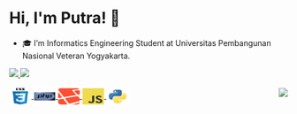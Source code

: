 # Hi, I'm Putra! 👋

- :mortar_board: I’m Informatics Engineering Student at Universitas Pembangunan Nasional Veteran Yogyakarta.

<div>    
   <a href="https://github.com/putrabagas">
  <img height="150em" src="https://github-readme-stats.vercel.app/api?username=putrabagas&show_icons=true&theme=tokyonight&include_all_commits=true&count_private=true"/>
  <img height="150em" src="https://github-readme-stats.vercel.app/api/top-langs/?username=putrabagas&layout=compact&theme=tokyonight&langs_count=16"/>
</div>

<div style="display: inline_block"><br>
   <img align="center" height="30" width="40" src="https://github.com/devicons/devicon/blob/master/icons/css3/css3-original-wordmark.svg">
   <img align="center" height="30" width="40" src="https://github.com/devicons/devicon/blob/master/icons/php/php-original.svg">
   <img align="center" height="30" width="40" src="https://github.com/devicons/devicon/blob/master/icons/laravel/laravel-plain.svg">
   <img align="center" height="30" width="40" src="https://github.com/devicons/devicon/blob/master/icons/javascript/javascript-original.svg">
   <img align="center" height="30" width="40" src="https://github.com/devicons/devicon/blob/master/icons/python/python-original.svg">
   <img src="https://gpvc.arturio.dev/putrabagas" style="float:right;"/>
</div>
